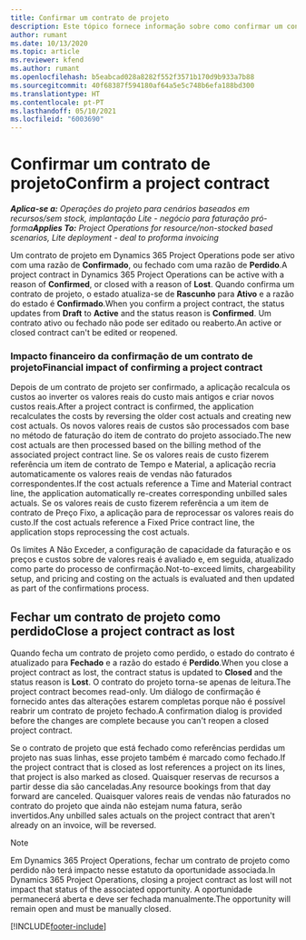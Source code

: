 ```yaml
---
title: Confirmar um contrato de projeto
description: Este tópico fornece informação sobre como confirmar um contrato no Project Operations.
author: rumant
ms.date: 10/13/2020
ms.topic: article
ms.reviewer: kfend
ms.author: rumant
ms.openlocfilehash: b5eabcad028a8282f552f3571b170d9b933a7b88
ms.sourcegitcommit: 40f68387f594180af64a5e5c748b6efa188bd300
ms.translationtype: HT
ms.contentlocale: pt-PT
ms.lasthandoff: 05/10/2021
ms.locfileid: "6003690"
---
```

# <a name="confirm-a-project-contract"></a><span data-ttu-id="47877-103">Confirmar um contrato de projeto</span><span class="sxs-lookup"><span data-stu-id="47877-103">Confirm a project contract</span></span>

<span data-ttu-id="47877-104">_**Aplica-se a:** Operações do projeto para cenários baseados em recursos/sem stock, implantação Lite - negócio para faturação pró-forma_</span><span class="sxs-lookup"><span data-stu-id="47877-104">_**Applies To:** Project Operations for resource/non-stocked based scenarios, Lite deployment - deal to proforma invoicing_</span></span>

<span data-ttu-id="47877-105">Um contrato de projeto em Dynamics 365 Project Operations pode ser ativo com uma razão de **Confirmado**, ou fechado com uma razão de **Perdido**.</span><span class="sxs-lookup"><span data-stu-id="47877-105">A project contract in Dynamics 365 Project Operations can be active with a reason of **Confirmed**, or closed with a reason of **Lost**.</span></span> <span data-ttu-id="47877-106">Quando confirma um contrato de projeto, o estado atualiza-se de **Rascunho** para **Ativo** e a razão do estado é **Confirmado**.</span><span class="sxs-lookup"><span data-stu-id="47877-106">When you confirm a project contract, the status updates from **Draft** to **Active** and the status reason is **Confirmed**.</span></span> <span data-ttu-id="47877-107">Um contrato ativo ou fechado não pode ser editado ou reaberto.</span><span class="sxs-lookup"><span data-stu-id="47877-107">An active or closed contract can't be edited or reopened.</span></span> 

### <a name="financial-impact-of-confirming-a-project-contract"></a><span data-ttu-id="47877-108">Impacto financeiro da confirmação de um contrato de projeto</span><span class="sxs-lookup"><span data-stu-id="47877-108">Financial impact of confirming a project contract</span></span>

<span data-ttu-id="47877-109">Depois de um contrato de projeto ser confirmado, a aplicação recalcula os custos ao inverter os valores reais do custo mais antigos e criar novos custos reais.</span><span class="sxs-lookup"><span data-stu-id="47877-109">After a project contract is confirmed, the application recalculates the costs by reversing the older cost actuals and creating new cost actuals.</span></span> <span data-ttu-id="47877-110">Os novos valores reais de custos são processados com base no método de faturação do item de contrato do projeto associado.</span><span class="sxs-lookup"><span data-stu-id="47877-110">The new cost actuals are then processed based on the billing method of the associated project contract line.</span></span> <span data-ttu-id="47877-111">Se os valores reais de custo fizerem referência um item de contrato de Tempo e Material, a aplicação recria automaticamente os valores reais de vendas não faturados correspondentes.</span><span class="sxs-lookup"><span data-stu-id="47877-111">If the cost actuals reference a Time and Material contract line, the application automatically re-creates corresponding unbilled sales actuals.</span></span> <span data-ttu-id="47877-112">Se os valores reais de custo fizerem referência a um item de contrato de Preço Fixo, a aplicação para de reprocessar os valores reais do custo.</span><span class="sxs-lookup"><span data-stu-id="47877-112">If the cost actuals reference a Fixed Price contract line, the application stops reprocessing the cost actuals.</span></span>

<span data-ttu-id="47877-113">Os limites A Não Exceder, a configuração de capacidade da faturação e os preços e custos sobre de valores reais é avaliado e, em seguida, atualizado como parte do processo de confirmação.</span><span class="sxs-lookup"><span data-stu-id="47877-113">Not-to-exceed limits, chargeability setup, and pricing and costing on the actuals is evaluated and then updated as part of the confirmations process.</span></span>

## <a name="close-a-project-contract-as-lost"></a><span data-ttu-id="47877-114">Fechar um contrato de projeto como perdido</span><span class="sxs-lookup"><span data-stu-id="47877-114">Close a project contract as lost</span></span>

<span data-ttu-id="47877-115">Quando fecha um contrato de projeto como perdido, o estado do contrato é atualizado para **Fechado** e a razão do estado é **Perdido**.</span><span class="sxs-lookup"><span data-stu-id="47877-115">When you close a project contract as lost, the contract status is updated to **Closed** and the status reason is **Lost**.</span></span> <span data-ttu-id="47877-116">O contrato do projeto torna-se apenas de leitura.</span><span class="sxs-lookup"><span data-stu-id="47877-116">The project contract becomes read-only.</span></span> <span data-ttu-id="47877-117">Um diálogo de confirmação é fornecido antes das alterações estarem completas porque não é possível reabrir um contrato de projeto fechado.</span><span class="sxs-lookup"><span data-stu-id="47877-117">A confirmation dialog is provided before the changes are complete because you can't reopen a closed project contract.</span></span>

<span data-ttu-id="47877-118">Se o contrato de projeto que está fechado como referências perdidas um projeto nas suas linhas, esse projeto também é marcado como fechado.</span><span class="sxs-lookup"><span data-stu-id="47877-118">If the project contract that is closed as lost references a project on its lines, that project is also marked as closed.</span></span> <span data-ttu-id="47877-119">Quaisquer reservas de recursos a partir desse dia são canceladas.</span><span class="sxs-lookup"><span data-stu-id="47877-119">Any resource bookings from that day forward are canceled.</span></span> <span data-ttu-id="47877-120">Quaisquer valores reais de vendas não faturados no contrato do projeto que ainda não estejam numa fatura, serão invertidos.</span><span class="sxs-lookup"><span data-stu-id="47877-120">Any unbilled sales actuals on the project contract that aren't already on an invoice, will be reversed.</span></span>

> [!NOTE]
> <span data-ttu-id="47877-121">Em Dynamics 365 Project Operations, fechar um contrato de projeto como perdido não terá impacto nesse estatuto da oportunidade associada.</span><span class="sxs-lookup"><span data-stu-id="47877-121">In Dynamics 365 Project Operations, closing a project contract as lost will not impact that status of the associated opportunity.</span></span> <span data-ttu-id="47877-122">A oportunidade permanecerá aberta e deve ser fechada manualmente.</span><span class="sxs-lookup"><span data-stu-id="47877-122">The opportunity will remain open and must be manually closed.</span></span>


[!INCLUDE[footer-include](../../includes/footer-banner.md)]